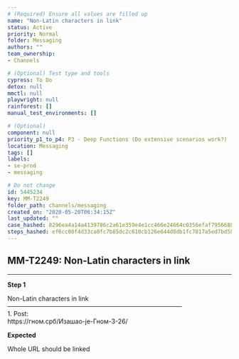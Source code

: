 ```yaml
---
# (Required) Ensure all values are filled up
name: "Non-Latin characters in link"
status: Active
priority: Normal
folder: Messaging
authors: ""
team_ownership: 
- Channels

# (Optional) Test type and tools
cypress: To Do
detox: null
mmctl: null
playwright: null
rainforest: []
manual_test_environments: []

# (Optional)
component: null
priority_p1_to_p4: P3 - Deep Functions (Do extensive scenarios work?)
location: Messaging
tags: []
labels: 
- se-prod
- messaging

# Do not change
id: 5445234
key: MM-T2249
folder_path: channels/messaging
created_on: "2020-05-20T06:34:15Z"
last_updated: ""
case_hashed: 8296ea4a14a4139786c2a61e359e4e1cc466e24664c0356efaf795668858ce7943467f53d97df127ef4bf12a6bbac46b
steps_hashed: ef6cc08f4d33ca0fc7b85dc2c610cb126e644d8db1fc7817a5ed7bd58d459bdf63b8ea02132b54c44f9498b0728437cf
---
```


## MM-T2249: Non-Latin characters in link

---

**Step 1**

Non-Latin characters in link\
————————————————————————————\
1\. Post:\
https\://гном.срб/Изашао-је-Гном-3-26/

**Expected**

Whole URL should be linked
